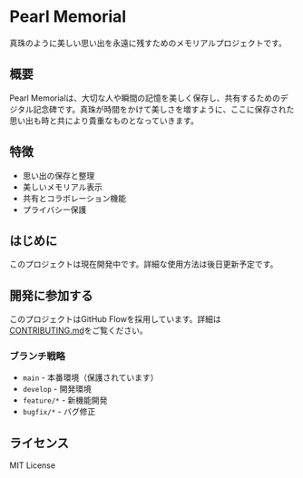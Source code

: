 # Pearl Memorial

真珠のように美しい思い出を永遠に残すためのメモリアルプロジェクトです。

## 概要

Pearl Memorialは、大切な人や瞬間の記憶を美しく保存し、共有するためのデジタル記念碑です。真珠が時間をかけて美しさを増すように、ここに保存された思い出も時と共により貴重なものとなっていきます。

## 特徴

- 思い出の保存と整理
- 美しいメモリアル表示
- 共有とコラボレーション機能
- プライバシー保護

## はじめに

このプロジェクトは現在開発中です。詳細な使用方法は後日更新予定です。

## 開発に参加する

このプロジェクトはGitHub Flowを採用しています。詳細は[CONTRIBUTING.md](CONTRIBUTING.md)をご覧ください。

### ブランチ戦略
- `main` - 本番環境（保護されています）
- `develop` - 開発環境
- `feature/*` - 新機能開発
- `bugfix/*` - バグ修正

## ライセンス

MIT License